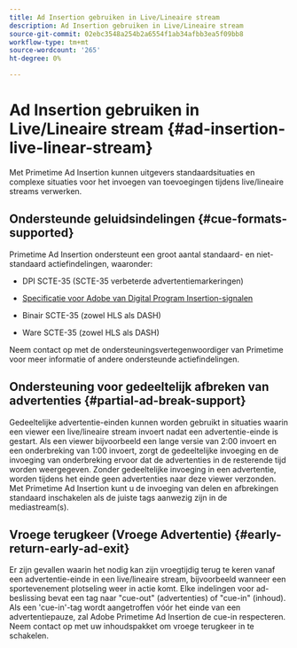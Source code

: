 ```yaml
---
title: Ad Insertion gebruiken in Live/Lineaire stream
description: Ad Insertion gebruiken in Live/Lineaire stream
source-git-commit: 02ebc3548a254b2a6554f1ab34afbb3ea5f09bb8
workflow-type: tm+mt
source-wordcount: '265'
ht-degree: 0%

---
```


# Ad Insertion gebruiken in Live/Lineaire stream {#ad-insertion-live-linear-stream}

Met Primetime Ad Insertion kunnen uitgevers standaardsituaties en complexe situaties voor het invoegen van toevoegingen tijdens live/lineaire streams verwerken.

## Ondersteunde geluidsindelingen {#cue-formats-supported}

Primetime Ad Insertion ondersteunt een groot aantal standaard- en niet-standaard actiefindelingen, waaronder:

* DPI SCTE-35 (SCTE-35 verbeterde advertentiemarkeringen)

* [Specificatie voor Adobe van Digital Program Insertion-signalen](assets/PrimetimeDigitalProgramInsertionSignalingSpecification.pdf)

* Binair SCTE-35 (zowel HLS als DASH)

* Ware SCTE-35 (zowel HLS als DASH)

Neem contact op met de ondersteuningsvertegenwoordiger van Primetime voor meer informatie of andere ondersteunde actiefindelingen.

## Ondersteuning voor gedeeltelijk afbreken van advertenties {#partial-ad-break-support}

Gedeeltelijke advertentie-einden kunnen worden gebruikt in situaties waarin een viewer een live/lineaire stream invoert nadat een advertentie-einde is gestart.  Als een viewer bijvoorbeeld een lange versie van 2:00 invoert en een onderbreking van 1:00 invoert, zorgt de gedeeltelijke invoeging en de invoeging van onderbreking ervoor dat de advertenties in de resterende tijd worden weergegeven. Zonder gedeeltelijke invoeging in een advertentie, worden tijdens het einde geen advertenties naar deze viewer verzonden. Met Primetime Ad Insertion kunt u de invoeging van delen en afbrekingen standaard inschakelen als de juiste tags aanwezig zijn in de mediastream(s).

## Vroege terugkeer (Vroege Advertentie) {#early-return-early-ad-exit}

Er zijn gevallen waarin het nodig kan zijn vroegtijdig terug te keren vanaf een advertentie-einde in een live/lineaire stream, bijvoorbeeld wanneer een sportevenement plotseling weer in actie komt. Elke indelingen voor ad-beslissing bevat een tag naar &quot;cue-out&quot; (advertenties) of &quot;cue-in&quot; (inhoud).  Als een &#39;cue-in&#39;-tag wordt aangetroffen vóór het einde van een advertentiepauze, zal Adobe Primetime Ad Insertion de cue-in respecteren.  Neem contact op met uw inhoudspakket om vroege terugkeer in te schakelen.
